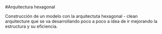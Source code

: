 #Arquitectura hexagonal 

Construcción de un modelo con la arquitectuta hexagonal - clean arquitecture que se va desarrollando poco a poco a idea de ir mejorando la estructura y su eficiencia.


